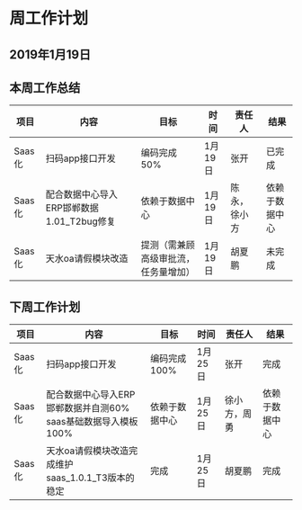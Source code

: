 # 周工作计划

## 2019年1月19日

## 本周工作总结

|项目|内容|目标|时间|责任人|结果|
|--|--|--|--|--|--|
|Saas化|扫码app接口开发|编码完成50%|1月19日|张开|已完成|
|Saas化|配合数据中心导入ERP邯郸数据1.01_T2bug修复|依赖于数据中心|1月19日|陈永，徐小方|依赖于数据中心|
|Saas化|天水oa请假模块改造|提测（需兼顾高级审批流，任务量增加）|1月19日|胡夏鹏|未完成|

## 下周工作计划

|项目|内容|目标|时间|责任人|结果|
|--|--|--|--|--|--|
|Saas化|扫码app接口开发|编码完成100%|1月25日|张开|完成|
|Saas化|配合数据中心导入ERP邯郸数据并自测60% <br />saas基础数据导入模板100%|依赖于数据中心|1月25日|徐小方，周勇|依赖于数据中心|
|Saas化|天水oa请假模块改造完成维护<br /> saas_1.0.1_T3版本的稳定|完成|1月25日|胡夏鹏|完成|

